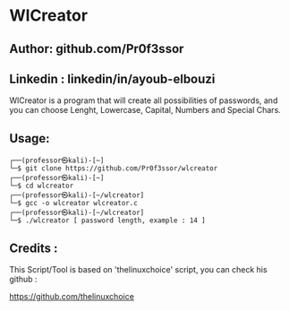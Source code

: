 

# WlCreator 
## Author: github.com/Pr0f3ssor
## Linkedin : linkedin/in/ayoub-elbouzi 

WlCreator is a program that will create all possibilities of passwords, and you can choose Lenght, Lowercase, Capital, Numbers and Special Chars.


## Usage:
```
┌──(professor㉿kali)-[~]
└─$ git clone https://github.com/Pr0f3ssor/wlcreator
┌──(professor㉿kali)-[~]
└─$ cd wlcreator
┌──(professor㉿kali)-[~/wlcreator]
└─$ gcc -o wlcreator wlcreator.c
┌──(professor㉿kali)-[~/wlcreator]
└─$ ./wlcreator [ password length, example : 14 ]
```

## Credits :
This Script/Tool is based on 'thelinuxchoice' script, you can check his github :

https://github.com/thelinuxchoice
